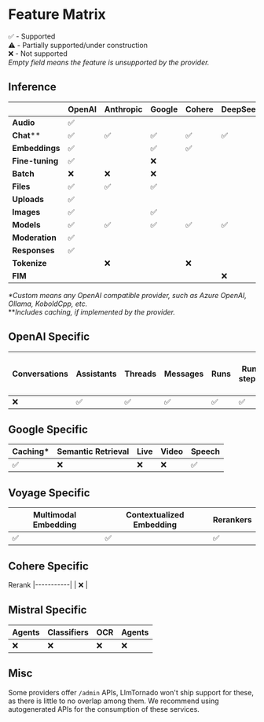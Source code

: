 # Feature Matrix

✅ - Supported  
⚠️ - Partially supported/under construction  
❌ - Not supported  
_Empty field means the feature is unsupported by the provider._

## Inference

|               | OpenAI | Anthropic | Google | Cohere | DeepSeek | Groq | Mistral | xAI | Perplexity | Voyage | DeepInfra | OpenRouter | Custom* |
|-------|-----------|-----------|-----------| -----------| -----------| -----------| -----------| -----------| -----------| -----------| -----------| -----------| -----------|
|**Audio**      | ✅ |    |     |     |   |     |  ✅   |     |     |     |      |      |      |
|**Chat****       | ✅ | ✅ | ✅ | ✅ | ✅ | ✅ | ✅ |  ✅ | ✅ |   |   ✅   | ✅      |✅      |
|**Embeddings** | ✅ |    | ✅  | ✅ |    |    | ✅ |     |     |   ✅      |     |  ✅   |      |
|**Fine-tuning**| ✅ |    | ❌  |    |    |    | ❌  |    |     |        |      |      |     |
|**Batch**      | ❌ | ❌ | ❌ |    |    | ❌ | ❌ |    |     |        |      |      |      |
|**Files**      | ✅ | ✅ | ✅ |     |    | ❌ | ❌ |    |     |        |      |      |      |
|**Uploads**    | ✅ |    |     |    |    |     |     |     |     |        |      |      |      |
|**Images**     | ✅ |    | ✅ |    |    |     |     |  ✅  |     |        |      |      |     |
|**Models**     | ✅ | ✅ | ✅ | ✅ | ✅ | ✅ | ✅ |  ✅ |   |    |      |  ✅    |  ✅    |
|**Moderation** | ✅ |    |     |    |    |     |     |    |     |        |      |      |      |
|**Responses**  | ✅ |    |     |    |    |     |     |     |     |        |      |      |      |
|**Tokenize**   |    | ❌ |     | ❌ |    |     |     |    |     |       |      |      |      |
|**FIM**        |    |     |     |    | ❌ |     | ❌  |    |     |       |      |      |      |

_*Custom means any OpenAI compatible provider, such as Azure OpenAI, Ollama, KoboldCpp, etc._  
**_Includes caching, if implemented by the provider._

## OpenAI Specific

Conversations | Assistants | Threads | Messages | Runs | Run steps | Vector stores | Vector store files | Vector store file batches | Realtime | Evals | Graders |
|----------- |-----------|------------|---------|----------|------| ---------------|-------------------|-------------------------|-----------|-----------|-----------|
| ❌ | ✅ | ✅️ | ✅️ | ✅️ | ✅️ | ✅ | ✅ | ✅  | ❌ | ❌ | ❌ |

## Google Specific

 Caching* | Semantic Retrieval | Live | Video | Speech
|-----------|------------ | ------------ | ------------ | ------------ |
| ✅ | ❌ | ❌ | ❌ | ✅ |

## Voyage Specific

 Multimodal Embedding | Contextualized Embedding | Rerankers
|-----------|------------ | ------------ |
| ✅ | ✅ | ✅ |

## Cohere Specific

 Rerank 
|-----------|
| ❌ |

## Mistral Specific

Agents | Classifiers | OCR | Agents |
| ------------ | ------------ | ------------ | ------------ |
| ❌ |  ❌ | ❌ | ❌ |

## Misc

Some providers offer `/admin` APIs, LlmTornado won't ship support for these, as there is little to no overlap among them. We recommend using autogenerated APIs for the consumption of these services.
